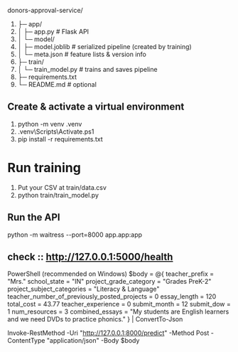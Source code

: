 donors-approval-service/



1. ├─ app/
2. │  ├─ app.py                 # Flask API
3. │  └─ model/
4. │     ├─ model.joblib        # serialized pipeline (created by training)
5. │     └─ meta.json           # feature lists & version info
6. ├─ train/
7. │  └─ train_model.py         # trains and saves pipeline
8. ├─ requirements.txt
9. └─ README.md                 # optional

## Create & activate a virtual environment

1. python -m venv .venv
2. .venv\Scripts\Activate.ps1
3. pip install -r requirements.txt



# Run training
1. Put your CSV at train/data.csv 
2. python train/train_model.py

##  Run the API
python -m waitress --port=8000 app.app:app



## check ::  http://127.0.0.1:5000/health

PowerShell (recommended on Windows)
$body = @{
  teacher_prefix = "Mrs."
  school_state = "IN"
  project_grade_category = "Grades PreK-2"
  project_subject_categories = "Literacy & Language"
  teacher_number_of_previously_posted_projects = 0
  essay_length = 120
  total_cost = 43.77
  teacher_experience = 0
  submit_month = 12
  submit_dow = 1
  num_resources = 3
  combined_essays = "My students are English learners and we need DVDs to practice phonics."
} | ConvertTo-Json

Invoke-RestMethod -Uri "http://127.0.0.1:8000/predict" -Method Post -ContentType "application/json" -Body $body






